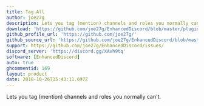 ```yaml
---
title: Tag All
author: joe27g
description: Lets you tag (mention) channels and roles you normally can't.
download: 'https://github.com/joe27g/EnhancedDiscord/blob/master/plugins/tag_all.js'
github_profile_url: 'https://github.com/joe27g/'
github_source_url: 'https://github.com/joe27g/EnhancedDiscord/blob/master/plugins/tag_all.js'
support: https://github.com/joe27g/EnhancedDiscord/issues/
discord_server: 'https://discord.gg/XAvh9tq'
software: [EnhancedDiscord]
auto: true
ghcommentid: 169
layout: product
date: 2018-10-26T15:43:11.697Z
---
```

Lets you tag (mention) channels and roles you normally can't.